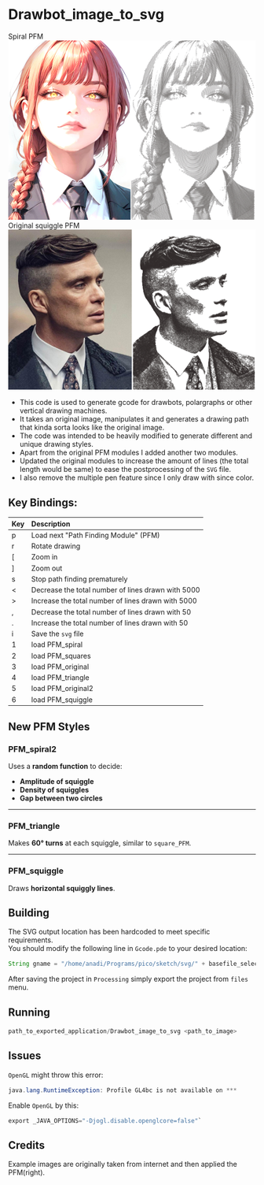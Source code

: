 # Drawbot_image_to_svg
Spiral PFM
<img src="pics/makima__1__by_expressai_djo0tsc-414w-2x.jpg" alt="Drawbot_image_to_svg example output"/>
Original squiggle PFM
<img src="pics/tommy.jpg" alt="Drawbot_image_to_svg example output"/>

* This code is used to generate gcode for drawbots, polargraphs or other vertical drawing machines. 
* It takes an original image, manipulates it and generates a drawing path that kinda sorta looks like the original image.
* The code was intended to be heavily modified to generate different and unique drawing styles.
* Apart from the original PFM modules I added another two modules.
* Updated the original modules to increase the amount of lines (the total length would be same) to ease the postprocessing of the `SVG` file.
* I also remove the multiple pen feature since I only draw with since color. 

## Key Bindings:
| Key | Description                                        |
|-----|:---------------------------------------------------|
| p   | Load next "Path Finding Module" (PFM)              |
| r   | Rotate drawing                                     |
| [   | Zoom in                                            |
| ]   | Zoom out                                           |
| s   | Stop path finding prematurely                      |
| <   | Decrease the total number of lines drawn with 5000 |
| >   | Increase the total number of lines drawn with 5000 |
| ,   | Decrease the total number of lines drawn with 50   |
| .   | Increase the total number of lines drawn with 50   |
| i   | Save the `svg` file                                |
| 1   | load  PFM_spiral                                   |
| 2   | load  PFM_squares                                  |
| 3   | load  PFM_original                                 |
| 4   | load  PFM_triangle                                 |
| 5   | load  PFM_original2                                |
| 6   | load  PFM_squiggle                                 |

## New PFM Styles

### PFM_spiral2
Uses a **random function** to decide:
- **Amplitude of squiggle**
- **Density of squiggles**
- **Gap between two circles**

---

### PFM_triangle
 Makes **60° turns** at each squiggle, similar to `square_PFM`.

---

### PFM_squiggle
 Draws **horizontal squiggly lines**.

## Building
The SVG output location has been hardcoded to meet specific requirements.  
You should modify the following line in `Gcode.pde` to your desired location:

```java
String gname = "/home/anadi/Programs/pico/sketch/svg/" + basefile_selected + timestamp + ".svg";
```

After saving the project in `Processing` simply export the project from `files` menu.
## Running 
```java
path_to_exported_application/Drawbot_image_to_svg <path_to_image> 
```
## Issues
`OpenGL` might throw this error:
```java
java.lang.RuntimeException: Profile GL4bc is not available on ***
```

Enable `OpenGL` by this:
```java
export _JAVA_OPTIONS="-Djogl.disable.openglcore=false"`
```

## Credits
Example images are originally taken from internet and then applied the PFM(right). 